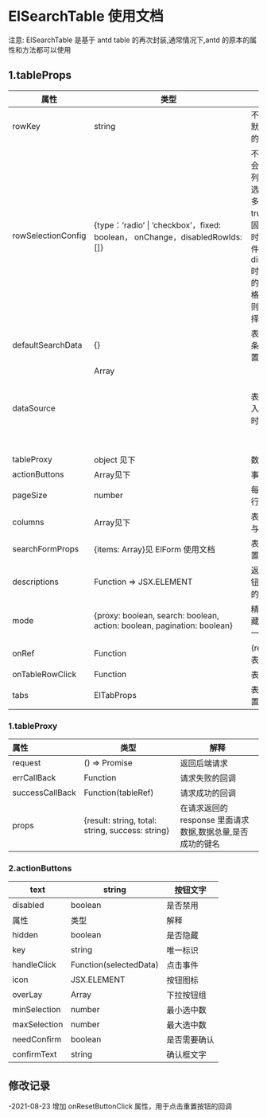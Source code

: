 # ElSearchTable 使用文档

注意: ElSearchTable 是基于 antd table 的再次封装,通常情况下,antd 的原本的属性和方法都可以使用

## 1.tableProps

| 属性               | 类型                                                                         | 解释                                                                                                                                                                                                           |
| ------------------ | ---------------------------------------------------------------------------- | -------------------------------------------------------------------------------------------------------------------------------------------------------------------------------------------------------------- |
| rowKey             | string                                                                       | 不传入的情况下默认为 id,表格行的唯一标识                                                                                                                                                                       |
| rowSelectionConfig | {type：‘radio’ \| ‘checkbox’，fixed: boolean， onChange，disabledRowIds: []} | 不传入情况下不会出现表格选中列,radio 为单选,checkbox 为多选,fixed 为 true 时,选中列会固定在左侧，同时 onChange 事件会触发,当传入 disabledRowIds 时,如果 record 的 rowkey 和表格中某一项相等,则禁用该行的选择器 |
| defaultSearchData  | {}                                                                           | 表格默认的查询条件,传入后会设置进搜索表单                                                                                                                                                                      |
| dataSource         | Array<object>                                                                | 表格的数据,当传入 tableProxy 时,此项不会起效                                                                                                                                                                   |
| tableProxy         | object 见下                                                                  | 数据代理                                                                                                                                                                                                       |
| actionButtons      | Array<object>见下                                                            | 事件按钮列表                                                                                                                                                                                                   |
| pageSize           | number                                                                       | 每页表格显示的行数                                                                                                                                                                                             |
| columns            | Array<object>见下                                                            | 表格列配置 目前与原文档一致                                                                                                                                                                                    |
| searchFormProps    | {items: Array<searchFormItemProps>}见 ElForm 使用文档                        | 表格查询表单配置                                                                                                                                                                                               |
| descriptions       | Function => JSX.ELEMENT                                                      | 返回表格事件按钮下方任意渲染的元素                                                                                                                                                                             |
| mode               | {proxy: boolean, search: boolean, action: boolean, pagination: boolean}      | 精简模式,是否隐藏搜索表格的某一块元素                                                                                                                                                                          |
| onRef              | Function                                                                     | (ref) => {}，获取表格实例的方法                                                                                                                                                                                |
| onTableRowClick    | Function                                                                     | 表格点击事件                                                                                                                                                                                                   |
| tabs               | ElTabProps                                                                   | 表格的 tabs 配置                                                                                                                                                                                               |

### 1.tableProxy

| 属性            | 类型                                             | 解释                                                       |
| :-------------- | ------------------------------------------------ | ---------------------------------------------------------- |
| request         | () => Promise                                    | 返回后端请求                                               |
| errCallBack     | Function                                         | 请求失败的回调                                             |
| successCallBack | Function(tableRef)                               | 请求成功的回调                                             |
| props           | {result: string, total: string, success: string} | 在请求返回的 response 里面请求数据,数据总量,是否成功的键名 |

### 2.actionButtons

| text         | string                 | 按钮文字     |
| ------------ | ---------------------- | ------------ |
| disabled     | boolean                | 是否禁用     |
| 属性         | 类型                   | 解释         |
| hidden       | boolean                | 是否隐藏     |
| key          | string                 | 唯一标识     |
| handleClick  | Function(selectedData) | 点击事件     |
| icon         | JSX.ELEMENT            | 按钮图标     |
| overLay      | Array<actionButtons>   | 下拉按钮组   |
| minSelection | number                 | 最小选中数   |
| maxSelection | number                 | 最大选中数   |
| needConfirm  | boolean                | 是否需要确认 |
| confirmText  | string                 | 确认框文字   |

## 修改记录

-2021-08-23 增加 onResetButtonClick 属性，用于点击重置按钮的回调
